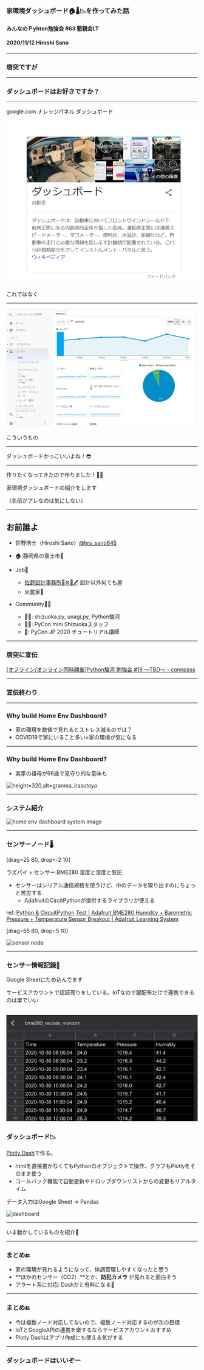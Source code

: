 ### 家環境ダッシュボード🏠🌡️📉を作ってみた話

#### みんなのＰyhton勉強会 #63 懇親会LT

#### 2020/11/12 Hiroshi Sano

---

### 唐突ですが

---

### ダッシュボードはお好きですか？

---

google.com ナレッジパネル ダッシュボード


![自動車とかではなく](20201112_stapy_63/img/car_dashborad_by_googlesearch.png)

これではなく


---

![デジタルのほう](20201112_stapy_63/img/degital_dashborad.png)

こういうもの

---

ダッシュボードかっこいいよね！😎

---

作りたくなってきたので作りました！🔧🔨


家環境ダッシュボードの紹介をします

（名前がアレなのは気にしない）

---

## お前誰よ

- 佐野浩士（Hiroshi Sano）[@hrs_sano645](https://twitter.com/hrs_sano645)
- 🏠:静岡県の富士市🗻

- Job💼
  - [佐野設計事務所🚗⚙️📏🖊️](https://sano-design.info) 設計以外何でも屋
  - 米農家🌾

- Community🧑‍💻
  - 🗻🐍: shizuoka.py, unagi.py, Python駿河
  - 🗻🐍: PyCon mini Shizuokaスタッフ
  - 🐍: PyCon JP 2020 チュートリアル講師

---

### 唐突に宣伝

[[オフライン/オンライン同時開催]Python駿河 勉強会 #19 ～TBD～ - connpass](https://py-suruga.connpass.com/event/192889/)

---

### 宣伝終わり

---

### Why build Home Env Dashboard?

- 家の環境を数値で見れるとストレス減るのでは？
- COVID19で家にいること多い=家の環境が気になる

---

### Why build Home Env Dashboard?

- 実家の祖母が98歳で見守り的な意味も

![height=320,alt=granma_irasutoya](https://4.bp.blogspot.com/-E5SFXjWPayU/WR6ns-9naMI/AAAAAAABEVw/d2cE-VM_B_AnQp3PHoFIG8esHWmBB6YXgCLcB/s800/keirou_obaachan_smile2.png)

---

### システム紹介

![home env dashboard system image](https://docs.google.com/drawings/d/e/2PACX-1vQfSWRWP7uD7ffXyjrEStTYVhyFakLvQ0pREvuE8n5v0iceLlHyska3toXvUdRfhh7v_se6CTvm6DBO/pub?w=960&amp;h=720)

---

### センサーノード🌡️

[drag=25 80, drop=-2 10]

ラズパイ + センサー:BME280 温度と湿度と気圧

- センサーはシリアル通信規格を使うけど、中のデータを取り出すのにちょっと苦労する
  - AdafruitのCircitPythonが提供するライブラリが使える
  
ref: [Python & CircuitPython Test | Adafruit BME280 Humidity + Barometric Pressure + Temperature Sensor Breakout | Adafruit Learning System](https://learn.adafruit.com/adafruit-bme280-humidity-barometric-pressure-temperature-sensor-breakout/python-circuitpython-test)


[drag=65 80, drop=5 10]

![sensor node](https://docs.google.com/drawings/d/e/2PACX-1vTYhZg5yz9pLjrt0OJQ87xG396d-8jKKyUwIAPZ2MMy9Nv3SgaTOINHsHpFXwocK1gXgcgxRkSwHP9Q/pub?w=960&amp;h=720)

---

### センサー情報記録📝

Google Sheetにため込んでます

サービスアカウントで認証周りをしている。IoTなので鍵配布だけで連携できるのは楽でいい


![sensor_recode](./20201112_stapy_63/img/sensor_recode_gsheet.JPG)
---

### ダッシュボード📉

[Plotly Dash](https://dash.plotly.com/)で作る。

- htmlを直接書かなくてもPythonのオブジェクトで操作、グラフもPlotlyをそのまま使う
- コールバック機能で自動更新やドロップダウンリストからの変更もリアルタイム

データ入力はGoogle Sheet -> Pandas


![dashboard](https://docs.google.com/drawings/d/e/2PACX-1vThEcyEPO9SzCVYEpL0WCAZ4Ceou004nnlmlYci07FiQKklRLvgLDLilj0ipzY30cdp_NcBYhY0Jde7/pub?w=960&amp;h=720)

---

いま動かしているものを紹介🧐

---

### まとめ🔚

- 家の環境が見れるようになって、体調管理しやすくなったと思う
- **ほかのセンサー（CO2）**とか、**防犯カメラ** が見れると面白そう
- アラート系に対応: Dashだと有料になる💸

---

### まとめ🔚

- 今は複数ノード対応してないので、複数ノード対応するのが次の目標
- IoTとGoogleAPIの連携を楽するならサービスアカウントおすすめ
- Plotly Dashはアプリ作成にも使える気がする

---

### ダッシュボードはいいぞー

